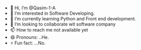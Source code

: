 - 👋 Hi, I’m @Qasim-1-A
- 👀 I’m interested in Software Developing.
- 🌱 I’m currently learning Python and Front end development.
- 💞️ I’m looking to collaborate wit software company
- 📫 How to reach me not available yet
- 😄 Pronouns: ..He.
- ⚡ Fun fact: ...No.

<!---
Qasim-1-A/Qasim-1-A is a ✨ special ✨ repository because its `README.md` (this file) appears on your GitHub profile.
You can click the Preview link to take a look at your changes.
--->
